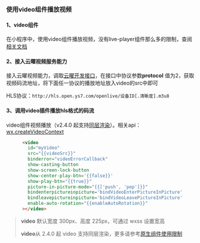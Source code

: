 ### 使用video组件播放视频

#### 1、video组件

在小程序中，使用video组件播放视频，没有live-player组件那么多的限制，查阅[相关文档](https://developers.weixin.qq.com/miniprogram/dev/component/video.html)

#### 2、接入云曜视频服务能力

接入云曜视频能力，调取[云曜开发接口](https://help.hikyun.com/document/1630585400375028/371/1#%E5%85%A8%E5%B1%80_%E8%8E%B7%E5%8F%96%E6%92%AD%E6%94%BE%E5%9C%B0%E5%9D%80)，在接口中协议参数**protocol** 值为2，获取视频码流地址，将下面任一协议的播放地址放入video的src中即可

HLS协议：`http://hls.open.ys7.com/openlive/设备ID[.清晰度].m3u8`

#### 3、调用video插件播放hls格式的码流

video组件视频播放（v2.4.0 起支持[同层渲染](https://developers.weixin.qq.com/miniprogram/dev/component/native-component.html#原生组件同层渲染)）。相关api：[wx.createVideoContext](https://developers.weixin.qq.com/miniprogram/dev/api/media/video/wx.createVideoContext.html)

```html
      <video 
        id="myVideo" 
        src="{{videoSrc}}" 
        binderror="videoErrorCallback" 
        show-casting-button
        show-screen-lock-button
        show-center-play-btn='{{false}}' 
        show-play-btn="{{true}}" 
        picture-in-picture-mode="{{['push', 'pop']}}"
        bindenterpictureinpicture='bindVideoEnterPictureInPicture'
        bindleavepictureinpicture='bindVideoLeavePictureInPicture'
        enable-auto-rotation="{{enableAutoRotation}}"
      ></video>
```

> **video** 默认宽度 300px、高度 225px，可通过 wxss 设置宽高
>
> **video**从 2.4.0 起 video 支持同层渲染，更多请参考[原生组件使用限制](https://developers.weixin.qq.com/miniprogram/dev/component/native-component.html#原生组件的使用限制)

